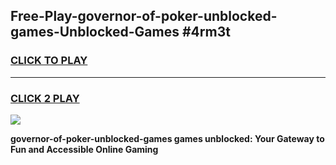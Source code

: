 
## Free-Play-governor-of-poker-unblocked-games-Unblocked-Games #4rm3t
<h3>
<a href="https://news.freeplayer.one?title=governor-of-poker-unblocked-games&ref=8M">CLICK TO PLAY</a></h3>
<hr>

<h3>
<a href="https://news.freeplayer.one?title=governor-of-poker-unblocked-games&ref=8M">CLICK 2 PLAY</a>
  
</h3>

<a href="https://news.freeplayer.one?title=governor-of-poker-unblocked-games&ref=8M"><img src="https://clearcache.store/games.png"></a>


**governor-of-poker-unblocked-games games unblocked: Your Gateway to Fun and Accessible Online Gaming**
